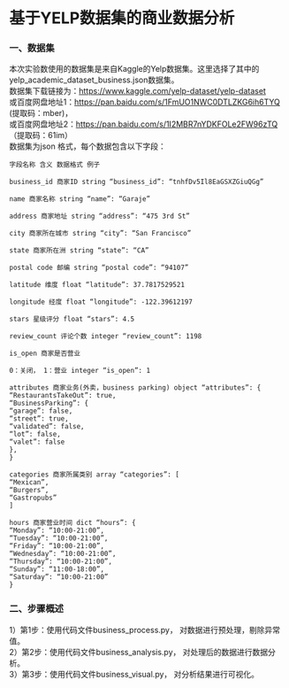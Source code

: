 # 基于YELP数据集的商业数据分析

### 一、数据集
本次实验数使用的数据集是来自Kaggle的Yelp数据集。这里选择了其中的yelp_academic_dataset_business.json数据集。  
数据集下载链接为：https://www.kaggle.com/yelp-dataset/yelp-dataset  
或百度网盘地址1：https://pan.baidu.com/s/1FmUO1NWC0DTLZKG6ih6TYQ (提取码：mber)，  
或百度网盘地址2：https://pan.baidu.com/s/1I2MBR7nYDKFOLe2FW96zTQ （提取码：61im）  
数据集为json 格式，每个数据包含以下字段：

```
字段名称 含义 数据格式 例子

business_id 商家ID string “business_id”: “tnhfDv5Il8EaGSXZGiuQGg”

name 商家名称 string “name”: “Garaje”

address 商家地址 string “address”: “475 3rd St”

city 商家所在城市 string “city”: “San Francisco”

state 商家所在洲 string “state”: “CA”

postal code 邮编 string “postal code”: “94107”

latitude 维度 float “latitude”: 37.7817529521

longitude 经度 float “longitude”: -122.39612197

stars 星级评分 float “stars”: 4.5

review_count 评论个数 integer “review_count”: 1198

is_open 商家是否营业

0：关闭， 1：营业 integer “is_open”: 1

attributes 商家业务(外卖，business parking) object “attributes”: {
“RestaurantsTakeOut”: true,
“BusinessParking”: {
“garage”: false,
“street”: true,
“validated”: false,
“lot”: false,
“valet”: false
},
}

categories 商家所属类别 array “categories”: [
“Mexican”,
“Burgers”,
“Gastropubs”
]

hours 商家营业时间 dict “hours”: {
“Monday”: “10:00-21:00”,
“Tuesday”: “10:00-21:00”,
“Friday”: “10:00-21:00”,
“Wednesday”: “10:00-21:00”,
“Thursday”: “10:00-21:00”,
“Sunday”: “11:00-18:00”,
“Saturday”: “10:00-21:00”
}
```

### 二、步骤概述
1）第1步：使用代码文件business_process.py， 对数据进行预处理，剔除异常值。  
2）第2步：使用代码文件business_analysis.py， 对处理后的数据进行数据分析。  
3）第3步：使用代码文件business_visual.py， 对分析结果进行可视化。